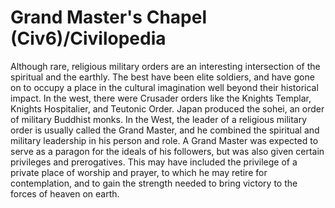 # Grand Master's Chapel (Civ6)/Civilopedia

Although rare, religious military orders are an interesting intersection of the spiritual and the earthly. The best have been elite soldiers, and have gone on to occupy a place in the cultural imagination well beyond their historical impact. In the west, there were Crusader orders like the Knights Templar, Knights Hospitalier, and Teutonic Order. Japan produced the sohei, an order of military Buddhist monks.
In the West, the leader of a religious military order is usually called the Grand Master, and he combined the spiritual and military leadership in his person and role. A Grand Master was expected to serve as a paragon for the ideals of his followers, but was also given certain privileges and prerogatives. This may have included the privilege of a private place of worship and prayer, to which he may retire for contemplation, and to gain the strength needed to bring victory to the forces of heaven on earth.
